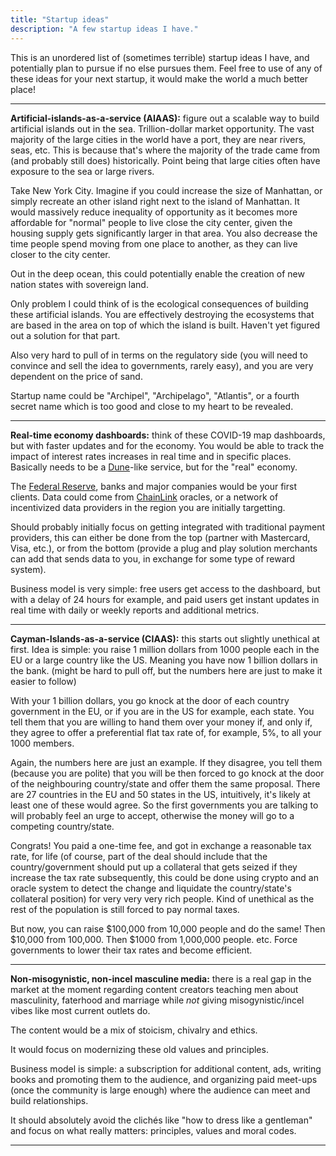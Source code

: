 ```yaml
---
title: "Startup ideas"
description: "A few startup ideas I have."
---
```


This is an unordered list of (sometimes terrible) startup ideas I have, and potentially plan to pursue if no else pursues them. Feel free to use of any of these ideas for your next startup, it would make the world a much better place!

---

**Artificial-islands-as-a-service (AIAAS):** figure out a scalable way to build artificial islands out in the sea. Trillion-dollar market opportunity. The vast majority of the large cities in the world have a port, they are near rivers, seas, etc. This is because that's where the majority of the trade came from (and probably still does) historically. Point being that large cities often have exposure to the sea or large rivers.

Take New York City. Imagine if you could increase the size of Manhattan, or simply recreate an other island right next to the island of Manhattan. It would massively reduce inequality of opportunity as it becomes more affordable for "normal" people to live close the city center, given the housing supply gets significantly larger in that area. You also decrease the time people spend moving from one place to another, as they can live closer to the city center.

Out in the deep ocean, this could potentially enable the creation of new nation states with sovereign land.

Only problem I could think of is the ecological consequences of building these artificial islands. You are effectively destroying the ecosystems that are based in the area on top of which the island is built. Haven't yet figured out a solution for that part.

Also very hard to pull of in terms on the regulatory side (you will need to convince and sell the idea to governments, rarely easy), and you are very dependent on the price of sand.

Startup name could be "Archipel", "Archipelago", "Atlantis", or a fourth secret name which is too good and close to my heart to be revealed.

---

**Real-time economy dashboards:** think of these COVID-19 map dashboards, but with faster updates and for the economy. You would be able to track the impact of interest rates increases in real time and in specific places. Basically needs to be a [Dune](https://dune.com)-like service, but for the "real" economy.

The [Federal Reserve](https://en.wikipedia.org/wiki/Federal_Reserve), banks and major companies would be your first clients. Data could come from [ChainLink](https://chain.link) oracles, or a network of incentivized data providers in the region you are initially targetting.

Should probably initially focus on getting integrated with traditional payment providers, this can either be done from the top (partner with Mastercard, Visa, etc.), or from the bottom (provide a plug and play solution merchants can add that sends data to you, in exchange for some type of reward system).

Business model is very simple: free users get access to the dashboard, but with a delay of 24 hours for example, and paid users get instant updates in real time with daily or weekly reports and additional metrics.

---

**Cayman-Islands-as-a-service (CIAAS):** this starts out slightly unethical at first. Idea is simple: you raise 1 million dollars from 1000 people each in the EU or a large country like the US. Meaning you have now 1 billion dollars in the bank. (might be hard to pull off, but the numbers here are just to make it easier to follow)

With your 1 billion dollars, you go knock at the door of each country government in the EU, or if you are in the US for example, each state. You tell them that you are willing to hand them over your money if, and only if, they agree to offer a preferential flat tax rate of, for example, 5%, to all your 1000 members.

Again, the numbers here are just an example. If they disagree, you tell them (because you are polite) that you will be then forced to go knock at the door of the neighbouring country/state and offer them the same proposal. There are 27 countries in the EU and 50 states in the US, intuitively, it's likely at least one of these would agree. So the first governments you are talking to will probably feel an urge to accept, otherwise the money will go to a competing country/state.

Congrats! You paid a one-time fee, and got in exchange a reasonable tax rate, for life (of course, part of the deal should include that the country/government should put up a collateral that gets seized if they increase the tax rate subsequently, this could be done using crypto and an oracle system to detect the change and liquidate the country/state's collateral position) for very very very rich people. Kind of unethical as the rest of the population is still forced to pay normal taxes.

But now, you can raise $100,000 from 10,000 people and do the same! Then $10,000 from 100,000. Then $1000 from 1,000,000 people. etc. Force governments to lower their tax rates and become efficient.

---

**Non-misogynistic, non-incel masculine media:** there is a real gap in the market at the moment regarding content creators teaching men about masculinity, faterhood and marriage while _not_ giving misogynistic/incel vibes like most current outlets do.

The content would be a mix of stoicism, chivalry and ethics.

It would focus on modernizing these old values and principles.

Business model is simple: a subscription for additional content, ads, writing books and promoting them to the audience, and organizing paid meet-ups (once the community is large enough) where the audience can meet and build relationships.

It should absolutely avoid the clichés like "how to dress like a gentleman" and focus on what really matters: principles, values and moral codes.

---
